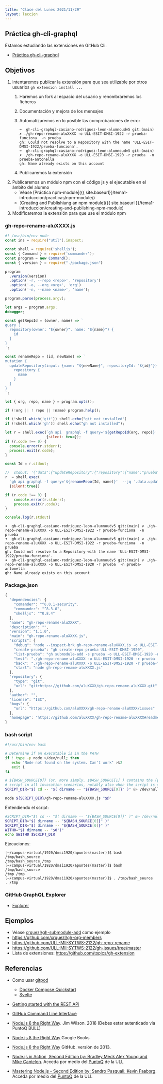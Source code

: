 ```yaml
---
title: "Clase del Lunes 2021/11/29"
layout: leccion
---
```


## Práctica gh-cli-graphql

Estamos estudiando las extensiones en GitHub Cli:

* [Práctica gh-cli-graphql]({{site.baseurl}}/tema1-introduccion/practicas/gh-cli-graphql)

## Objetivos

1. Intentaremos publicar la extensión para que sea utilizable por otros usuarios `gh extension install ...`
   1. Haremos un fork al espacio del usuario y renombraremos los ficheros
   2. Documentación y mejora de los mensajes
   3. Automatizaremos en lo posible las comprobaciones de error

      ```
      ➜  gh-cli-graphql-casiano-rodriguez-leon-alumnoudv5 git:(main) ✗ ./gh-repo-rename-aluXXXX -o ULL-ESIT-DMSI-1922 -r prueba-funciona  -n prueba
      gh: Could not resolve to a Repository with the name 'ULL-ESIT-DMSI-1922/prueba-funciona'.
      ➜  gh-cli-graphql-casiano-rodriguez-leon-alumnoudv5 git:(main) ✗ ./gh-repo-rename-aluXXXX -o ULL-ESIT-DMSI-1920 -r prueba  -n prueba-antonella
      gh: Name already exists on this account
      ```
   4. Publicaremos la extensión 
2. Publicaremos un módulo npm con el código js y el ejecutable en el ámbito del alumno
   - Véase [Práctica npm-module]({{ site.baseurl}}/tema1-introduccion/practicas/npm-module/)
   - [Creating and Publishiung an npm module]({{ site.baseurl }}/tema1-introduccion/creating-and-publishing-npm-module)
3. Modificaremos la extensión para que use el módulo npm


### gh-repo-rename-aluXXXX.js

```js
#! /usr/bin/env node
const ins = require("util").inspect;

const shell = require('shelljs');
const { Command } = require('commander');
const program = new Command();
const { version } = require("./package.json")

program
  .version(version)
  .option('-r, --repo <repo>', 'repository')
  .option('-o, --org <org>', 'org')
  .option('-n, --name <name>', 'name');

program.parse(process.argv);

let args = program.args;
debugger;

const getRepoId = (owner, name) => `
query {
  repository(owner: "${owner}", name: "${name}") {
    id
  }
}
`;

const renameRepo = (id, newName) => `
mutation {
  updateRepository(input: {name: "${newName}", repositoryId: "${id}"}) {
    repository {
      name
    }
  }
}
`;

let { org, repo, name } = program.opts();

if (!org || ! repo || !name) program.help();

if (!shell.which('git')) shell.echo("git not installed")
if (!shell.which('gh')) shell.echo("gh not installed");

let r = shell.exec(`gh api  graphql -f query='${getRepoId(org, repo)}' --jq '.data.repository.id'`, 
                   {silent: true});
if (r.code !== 0) {
  console.error(r.stderr);
  process.exit(r.code);
}

const Id = r.stdout;

//  stdout: '{"data":{"updateRepository":{"repository":{"name":"prueba"}}}}'
r  = shell.exec(
  `gh api graphql -f query='${renameRepo(Id, name)}'  --jq '.data.updateRepository.repository.name'`,
  {silent:true})

if (r.code !== 0) {
    console.error(r.stderr);
    process.exit(r.code);
}

console.log(r.stdout)
```

```
➜  gh-cli-graphql-casiano-rodriguez-leon-alumnoudv5 git:(main) ✗ ./gh-repo-rename-aluXXXX -o ULL-ESIT-DMSI-1922 -r prueba-funciona  -n prueba
➜  gh-cli-graphql-casiano-rodriguez-leon-alumnoudv5 git:(main) ✗ ./gh-repo-rename-aluXXXX -o ULL-ESIT-DMSI-1922 -r prueba-funciona  -n prueba
gh: Could not resolve to a Repository with the name 'ULL-ESIT-DMSI-1922/prueba-funciona'.
➜  gh-cli-graphql-casiano-rodriguez-leon-alumnoudv5 git:(main) ✗ ./gh-repo-rename-aluXXXX -o ULL-ESIT-DMSI-1920 -r prueba  -n prueba-antonella
gh: Name already exists on this account
```


### Package.json

```js
{
  "dependencies": {
    "comander": "^0.0.1-security",
    "commander": "^8.3.0",
    "shelljs": "^0.8.4"
  },
  "name": "gh-repo-rename-aluXXXX",
  "description": "",
  "version": "1.1.0",
  "main": "gh-repo-rename-aluXXXX.js",
  "scripts": {
    "debug": "node --inspect-brk gh-repo-rename-aluXXXX.js -o ULL-ESIT-DMSI-1920 -r prueba-funciona  -n prueba",
    "create-prueba": "gh create-repo prueba ULL-ESIT-DMSI-1920",
    "list-prueba": "gh submodule-add -s prueba -o ULL-ESIT-DMSI-1920 -n",
    "test": "./gh-repo-rename-aluXXXX -o ULL-ESIT-DMSI-1920 -r prueba  -n prueba-funciona; npm run list-prueba",
    "back": "./gh-repo-rename-aluXXXX -o ULL-ESIT-DMSI-1920 -r prueba-funciona  -n prueba; npm run list-prueba",
    "start": "node gh-repo-rename-aluXXXX.js"
  },
  "repository": {
    "type": "git",
    "url": "git+https://github.com/aluXXXX/gh-repo-rename-aluXXXX.git"
  },
  "author": "",
  "license": "ISC",
  "bugs": {
    "url": "https://github.com/aluXXXX/gh-repo-rename-aluXXXX/issues"
  },
  "homepage": "https://github.com/aluXXXX/gh-repo-rename-aluXXXX#readme"
}
```

### bash script

```bash
#!/usr/bin/env bash

# Determine if an executable is in the PATH
if ! type -p node >/dev/null; then
   echo "Node not found on the system. Can't work" >&2
   exit 1
fi

# ${BASH_SOURCE[0]} (or, more simply, $BASH_SOURCE[1] ) contains the (potentially relative) path of the containing 
# script in all invocation scenarios, notably also when the script is sourced, which is not true for $0.
SCRIPT_DIR="$( cd -- "$( dirname -- "${BASH_SOURCE[0]}" )" &> /dev/null && pwd )"

node ${SCRIPT_DIR}/gh-repo-rename-aluXXXX.js "$@"
```

Entendiendo el script:

```bash
#SCRIPT_DIR="$( cd -- "$( dirname -- "${BASH_SOURCE[0]}" )" &> /dev/null && pwd )"
SCRIPT_DIR="$( dirname -- "${BASH_SOURCE[0]}" )"
SCRIPT_DIR="$( dirname -- "${BASH_SOURCE[0]}" )"
WITH0="$( dirname -- "$0")"
echo $WITH0 $SCRIPT_DIR
``` 

Ejecuciones:

``` 
[~/campus-virtual/1920/dmsi1920/apuntes(master)]$ bash /tmp/bash_source 
/tmp/bash_source /tmp
[~/campus-virtual/1920/dmsi1920/apuntes(master)]$ bash /tmp/bash_source 
/tmp /tmp
[~/campus-virtual/1920/dmsi1920/apuntes(master)]$ . /tmp/bash_source 
. /tmp
```


### GitHub GraphQL Explorer

* [Explorer](https://docs.github.com/es/graphql/overview/explorer)

## Ejemplos

* Véase [crguezl/gh-submodule-add](https://github.com/crguezl/gh-submodule-add) como ejemplo
* <https://github.com/crguezl/gh-org-members>
* <https://github.com/ULL-MII-SYTWS-2122/gh-repo-rename>
* <https://github.com/ULL-MII-SYTWS-2122/gh-issues/tree/master>
* Lista de extensiones: <https://github.com/topics/gh-extension>


## Referencias

* Como usar [gitpod]({{site.baseurl}}/tema1-introduccion/gitpod.html)
  * [Docker Compose Quickstart](https://www.gitpod.io/docs/quickstart/docker-compose)
  * [Svelte]({{site.baseurl}}/tema1-introduccion/svelte)
* [Getting started with the REST API](https://docs.github.com/en/rest/guides/getting-started-with-the-rest-api)
* [GitHub Command Line Interface]({{site.baseurl}}/tema1-introduccion/gh)
* [Node.js 8 the Right Way](https://proquest-safaribooksonline-com.accedys2.bbtk.ull.es/9781680505344). Jim Wilson. 2018 (Debes estar autenticado via PuntoQ BULL)
* [Node.js 8 the Right Way](https://books.google.es/books?id=oA9QDwAAQBAJ&lpg=PT96&ots=-mLQPlvsSj&dq=should%20ldjclient%20emit%20a%20close%20event&hl=es&pg=PP1#v=onepage&q=should%20ldjclient%20emit%20a%20close%20event&f=false) Google Books
* [Node.js 8 the Right Way](https://github.com/iMarcoGovea/books/blob/master/nodejs/Node.js%20the%20Right%20Way.pdf) GitHub. versión de 2013.

* <a href="https://proquest-safaribooksonline-com.accedys2.bbtk.ull.es/book/programming/javascript/9781617292576" target="_blank"> Node.js in Action, Second Edition by: Bradley Meck Alex Young and Mike Cantelon</a>. Acceda por medio del <a href="https://www.ull.es/servicios/biblioteca/servicios/puntoq/"  target="_blank">PuntoQ</a> de la ULL

* <a href="https://proquest-safaribooksonline-com.accedys2.bbtk.ull.es/9781785888960" target="_blank"> Mastering Node.js - Second Edition by: Sandro Pasquali; Kevin Faaborg</a>. Acceda por medio del <a href="https://www.ull.es/servicios/biblioteca/servicios/puntoq/"  target="_blank">PuntoQ</a> de la ULL
